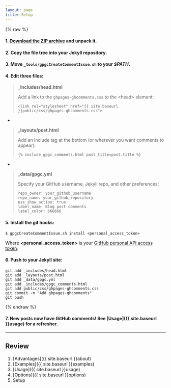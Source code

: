 ```yaml
---
layout: page
title: Setup
---
```


{% raw %}

#### 1. [**Download** the ZIP archive](https://github.com/wireddown/ghpages-ghcomments/archive/release.zip) and unpack it.

#### 2. **Copy** the file tree into your Jekyll repository.

#### 3. **Move** `_tools/gpgcCreateCommentIssue.sh` to your *$PATH*.

#### 4. **Edit** three files:

> **_includes/head.html**
> 
> Add a link to the `ghpages-ghcomments.css` to the \<head\> element:
>
> ```
> <link rel="stylesheet" href="{{ site.baseurl }}public/css/ghpages-ghcomments.css">
> ```

-

> **_layouts/post.html**
>
> Add an include tag at the bottom (or wherever you want comments to appear):
>
> ```
> {% include gpgc_comments.html post_title=post.title %}
> ```

-

> **_data/gpgc.yml**
>
> Specify your GitHub username, Jekyll repo, and other preferences:
>
> ```
> repo_owner: your_github_username
> repo_name: your_github_repository
> use_show_action: true
> label_name: Blog post comments
> label_color: 666666
> ```

#### 5. **Install** the git hooks:

```
$ gpgcCreateCommentIssue.sh install <personal_access_token>
```

Where **\<personal\_access\_token\>** is your [GitHub personal API access token](https://help.github.com/articles/creating-an-access-token-for-command-line-use/).

#### 6. **Push** to your Jekyll site:

```
git add _includes/head.html
git add _layouts/post.html
git add _data/gpgc.yml
git add _includes/gpgc_comments.html
git add public/css/ghpages-ghcomments.css
git commit -m "Add ghpages-ghcomments"
git push
```

{% endraw %}

#### 7. New posts now have GitHub comments! See [Usage]({{ site.baseurl }}usage) for a refresher.

---

## Review
 1. [Advantages]({{ site.baseurl }}about)
 1. [Examples]({{ site.baseurl }}examples)
 1. [Usage]({{ site.baseurl }}usage)
 1. [Options]({{ site.baseurl }}options)
 1. Setup

